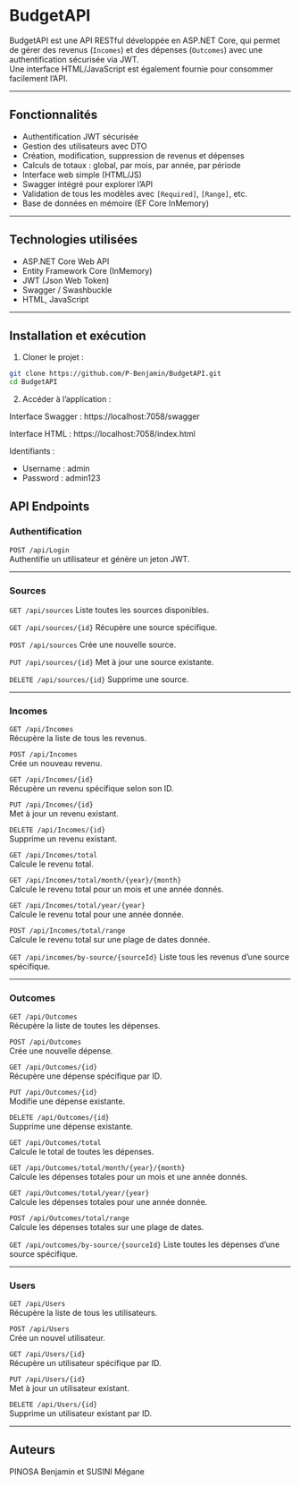 # BudgetAPI

BudgetAPI est une API RESTful développée en ASP.NET Core, qui permet de gérer des revenus (`Incomes`) et des dépenses (`Outcomes`) avec une authentification sécurisée via JWT.  
Une interface HTML/JavaScript est également fournie pour consommer facilement l’API.

---

## Fonctionnalités

- Authentification JWT sécurisée
- Gestion des utilisateurs avec DTO 
- Création, modification, suppression de revenus et dépenses
- Calculs de totaux : global, par mois, par année, par période
- Interface web simple (HTML/JS)
- Swagger intégré pour explorer l’API
- Validation de tous les modèles avec `[Required]`, `[Range]`, etc.
- Base de données en mémoire (EF Core InMemory)

---

## Technologies utilisées

- ASP.NET Core Web API
- Entity Framework Core (InMemory)
- JWT (Json Web Token)
- Swagger / Swashbuckle
- HTML, JavaScript 

---

## Installation et exécution

1. Cloner le projet :

```bash
git clone https://github.com/P-Benjamin/BudgetAPI.git
cd BudgetAPI
```

2. Accéder à l’application :

Interface Swagger : https://localhost:7058/swagger

Interface HTML : https://localhost:7058/index.html

Identifiants : 
 - Username : admin
 - Password : admin123

## API Endpoints

### Authentification

`POST /api/Login`  
Authentifie un utilisateur et génère un jeton JWT.

---

### Sources

`GET /api/sources`
Liste toutes les sources disponibles.

`GET /api/sources/{id}` 
Récupère une source spécifique.

`POST /api/sources`
Crée une nouvelle source.

`PUT /api/sources/{id}`
Met à jour une source existante.

`DELETE /api/sources/{id}`
Supprime une source.

---

### Incomes

`GET /api/Incomes`  
Récupère la liste de tous les revenus.

`POST /api/Incomes`  
Crée un nouveau revenu.

`GET /api/Incomes/{id}`  
Récupère un revenu spécifique selon son ID.

`PUT /api/Incomes/{id}`  
Met à jour un revenu existant.

`DELETE /api/Incomes/{id}`  
Supprime un revenu existant.

`GET /api/Incomes/total`  
Calcule le revenu total.

`GET /api/Incomes/total/month/{year}/{month}`  
Calcule le revenu total pour un mois et une année donnés.

`GET /api/Incomes/total/year/{year}`  
Calcule le revenu total pour une année donnée.

`POST /api/Incomes/total/range`  
Calcule le revenu total sur une plage de dates donnée.

`GET /api/incomes/by-source/{sourceId}`
Liste tous les revenus d’une source spécifique.

---

### Outcomes 

`GET /api/Outcomes`  
Récupère la liste de toutes les dépenses.

`POST /api/Outcomes`  
Crée une nouvelle dépense.

`GET /api/Outcomes/{id}`  
Récupère une dépense spécifique par ID.

`PUT /api/Outcomes/{id}`  
Modifie une dépense existante.

`DELETE /api/Outcomes/{id}`  
Supprime une dépense existante.

`GET /api/Outcomes/total`  
Calcule le total de toutes les dépenses.

`GET /api/Outcomes/total/month/{year}/{month}`  
Calcule les dépenses totales pour un mois et une année donnés.

`GET /api/Outcomes/total/year/{year}`  
Calcule les dépenses totales pour une année donnée.

`POST /api/Outcomes/total/range`  
Calcule les dépenses totales sur une plage de dates.

`GET /api/outcomes/by-source/{sourceId}`
Liste toutes les dépenses d’une source spécifique.


---

### Users 

`GET /api/Users`  
Récupère la liste de tous les utilisateurs.

`POST /api/Users`  
Crée un nouvel utilisateur.

`GET /api/Users/{id}`  
Récupère un utilisateur spécifique par ID.

`PUT /api/Users/{id}`  
Met à jour un utilisateur existant.

`DELETE /api/Users/{id}`  
Supprime un utilisateur existant par ID.

---

## Auteurs
PINOSA Benjamin et SUSINI Mégane
